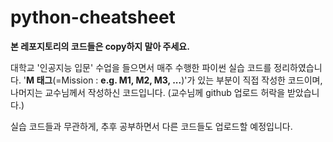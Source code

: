 # python-cheatsheet
**본 레포지토리의 코드들은 copy하지 말아 주세요.**

대학교 '인공지능 입문' 수업을 들으면서 매주 수행한 파이썬 실습 코드를 정리하였습니다.
'**M 태그**(=Mission : **e.g. M1, M2, M3, ...**)'가 있는 부분이 직접 작성한 코드이며, 나머지는 교수님께서 작성하신 코드입니다.
(교수님께 github 업로드 허락을 받았습니다.)

실습 코드들과 무관하게, 추후 공부하면서 다른 코드들도 업로드할 예정입니다.
